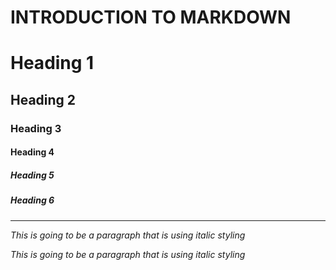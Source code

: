 # INTRODUCTION TO MARKDOWN

<!--HEADING-->
# Heading 1
## Heading 2
### Heading 3
#### Heading 4
##### Heading 5
##### Heading 6

---

<!-- Italics -->

_This is going to be a paragraph that is using italic styling_

*This is going to be a paragraph that is using italic styling*
